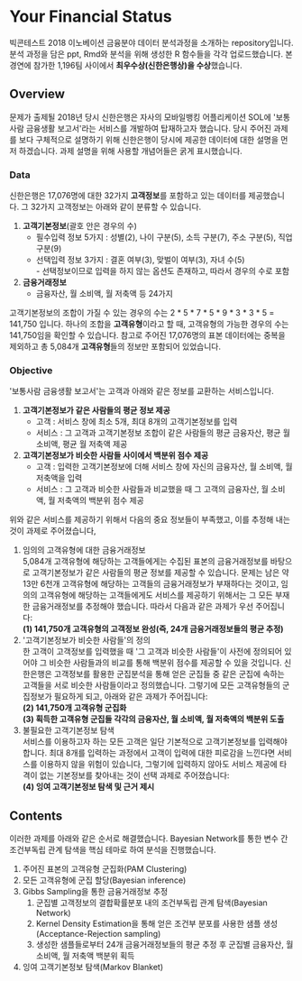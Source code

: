# Your Financial Status
빅콘테스트 2018 이노베이션 금융분야 데이터 분석과정을 소개하는 repository입니다. 분석 과정을 담은 ppt, Rmd와 분석을 위해 생성한 R 함수들을 각각 업로드했습니다. 본 경연에 참가한 1,196팀 사이에서 <b>최우수상(신한은행상)을 수상</b>했습니다.

## Overview
문제가 출제될 2018년 당시 신한은행은 자사의 모바일뱅킹 어플리케이션 SOL에 '보통사람 금융생활 보고서'라는 서비스를 개발하여 탑재하고자 했습니다. 당시 주어진 과제를 보다 구체적으로 설명하기 위해 신한은행이 당시에 제공한 데이터에 대한 설명을 먼저 하겠습니다. 과제 설명을 위해 사용할 개념어들은 굵게 표시했습니다.

### Data
신한은행은 17,076명에 대한 32가지 <b>고객정보</b>를 포함하고 있는 데이터를 제공했습니다. 그 32가지 고객정보는 아래와 같이 분류할 수 있습니다.

<ol>
  <li><b>고객기본정보</b>(괄호 안은 경우의 수)
    <ul>
      <li>필수입력 정보 5가지 : 성별(2), 나이 구분(5), 소득 구분(7), 주소 구분(5), 직업 구분(9)</li>
      <li>선택입력 정보 3가지 : 결혼 여부(3), 맞벌이 여부(3), 자녀 수(5) <br>
        - 선택정보이므로 입력을 하지 않는 옵션도 존재하고, 따라서 경우의 수로 포함</li>
    </ul>
  </li>
  <li><b>금융거래정보</b>
    <ul>
      <li>금융자산, 월 소비액, 월 저축액 등 24가지</li>
    </ul>
  </li>
</ol>

고객기본정보의 조합이 가질 수 있는 경우의 수는 2 * 5 * 7 * 5 * 9 * 3 * 3 * 5 = 141,750 입니다. 하나의 조합을 <b>고객유형</b>이라고 할 때, 고객유형의 가능한 경우의 수는 141,750임을 확인할 수 있습니다. 참고로 주어진 17,076명의 표본 데이터에는 중복을 제외하고 총 5,084개 <b>고객유형</b>들의 정보만 포함되어 있었습니다.

### Objective
'보통사람 금융생활 보고서'는 고객과 아래와 같은 정보를 교환하는 서비스입니다.
<ol>
  <li><b>고객기본정보가 같은 사람들의 평균 정보 제공</b>
  <ul>
    <li>고객 : 서비스 창에 최소 5개, 최대 8개의 고객기본정보를 입력</li>
    <li>서비스 : 그 고객과 고객기본정보 조합이 같은 사람들의 평균 금융자산, 평균 월 소비액, 평균 월 저축액 제공</li>
  </ul>
  </li>
  <li><b>고객기본정보가 비슷한 사람들 사이에서 백분위 점수 제공</b>
    <ul>
      <li>고객 : 입력한 고객기본정보에 더해 서비스 창에 자신의 금융자산, 월 소비액, 월 저축액을 입력 </li>
      <li>서비스 : 그 고객과 비슷한 사람들과 비교했을 때 그 고객의 금융자산, 월 소비액, 월 저축액의 백분위 점수 제공</li>
    </ul>
  </li>
</ol>
 
위와 같은 서비스를 제공하기 위해서 다음의 중요 정보들이 부족했고, 이를 추정해 내는 것이 과제로 주어졌습니다,
<ol>
  <li>임의의 고객유형에 대한 금융거래정보
    <br>5,084개 고객유형에 해당하는 고객들에게는 수집된 표본의 금융거래정보를 바탕으로 고객기본정보가 같은 사람들의 평균 정보를 제공할 수 있습니다. 문제는 남은 약 13만 6천개 고객유형에 해당하는 고객들의 금융거래정보가 부재하다는 것이고, 임의의 고객유형에 해당하는 고객들에게도 서비스를 제공하기 위해서는 그 모든 부재한 금융거래정보를 추정해야 했습니다. 따라서 다음과 같은 과제가 우선 주어집니다:
    <br><b>(1) 141,750개 고객유형의 고객정보 완성(즉, 24개 금융거래정보들의 평균 추정)</b></li>
  <li>'고객기본정보가 비슷한 사람들'의 정의
    <br>한 고객이 고객정보를 입력했을 때 '그 고객과 비슷한 사람들'이 사전에 정의되어 있어야 그 비슷한 사람들과의 비교를 통해 백분위 점수를 제공할 수 있을 것입니다. 신한은행은 고객정보를 활용한 군집분석을 통해 얻은 군집들 중 같은 군집에 속하는 고객들을 서로 비슷한 사람들이라고 정의했습니다. 그렇기에 모든 고객유형들의 군집정보가 필요하게 되고, 아래와 같은 과제가 주어집니다:
    <br><b>(2) 141,750개 고객유형 군집화
    <br>(3) 획득한 고객유형 군집들 각각의 금융자산, 월 소비액, 월 저축액의 백분위 도출</b> </li>
  <li>불필요한 고객기본정보 탐색
    <br>서비스를 이용하고자 하는 모든 고객은 일단 기본적으로 고객기본정보를 입력해야 합니다. 최대 8개를 입력하는 과정에서 고객이 입력에 대한 피로감을 느낀다면 서비스를 이용하지 않을 위험이 있습니다, 그렇기에 입력하지 않아도 서비스 제공에 타격이 없는 기본정보를 찾아내는 것이 선택 과제로 주어졌습니다:
    <br><b>(4) 잉여 고객기본정보 탐색 및 근거 제시</b>
  </li>
</ol>

## Contents
이러한 과제를 아래와 같은 순서로 해결했습니다. Bayesian Network를 통한 변수 간 조건부독립 관계 탐색을 핵심 테마로 하여 분석을 진행했습니다.
<ol>
  <li>주어진 표본의 고객유형 군집화(PAM Clustering)</li>
  <li>모든 고객유형에 군집 할당(Bayesian inference)</li>
  <li>Gibbs Sampling을 통한 금융거래정보 추정
    <ol>
      <li>군집별 고객정보의 결합확률분포 내의 조건부독립 관계 탐색(Bayesian Network)</li>
      <li>Kernel Density Estimation을 통해 얻은 조건부 분포를 사용한 샘플 생성(Acceptance-Rejection sampling)</li>
      <li>생성한 샘플들로부터 24개 금융거래정보들의 평균 추정 후 군집별 금융자산, 월 소비액, 월 저축액 백분위 획득</li>
    </ol></li>
  <li>잉여 고객기본정보 탐색(Markov Blanket)</li>
</ol>
